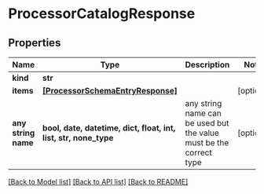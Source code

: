 # ProcessorCatalogResponse


## Properties
Name | Type | Description | Notes
------------ | ------------- | ------------- | -------------
**kind** | **str** |  | 
**items** | [**[ProcessorSchemaEntryResponse]**](ProcessorSchemaEntryResponse.md) |  | [optional] 
**any string name** | **bool, date, datetime, dict, float, int, list, str, none_type** | any string name can be used but the value must be the correct type | [optional]

[[Back to Model list]](../README.md#documentation-for-models) [[Back to API list]](../README.md#documentation-for-api-endpoints) [[Back to README]](../README.md)


